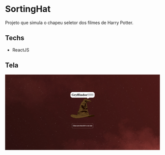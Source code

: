 # SortingHat
Projeto que simula o chapeu seletor dos filmes de Harry Potter. 

## Techs

- ReactJS

## Tela

<img src="./sotingHat.png" >

